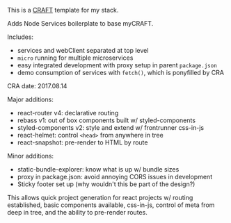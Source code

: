 This is a [CRAFT](https://github.com/stoyan/craft) template for my stack.

Adds Node Services boilerplate to base myCRAFT.

Includes:
* services and webClient separated at top level
* `micro` running for multiple microservices
* easy integrated development with proxy setup in parent `package.json`
* demo consumption of services with `fetch()`, which is ponyfilled by CRA

CRA date: 2017.08.14

Major additions:
* react-router v4: declarative routing
* rebass v1: out of box components built w/ styled-components
* styled-components v2: style and extend w/ frontrunner css-in-js
* react-helmet: control `<head>` from anywhere in tree
* react-snapshot: pre-render to HTML by route

Minor additions:
* static-bundle-explorer: know what is up w/ bundle sizes
* proxy in package.json: avoid annoying CORS issues in development
* Sticky footer set up (why wouldn't this be part of the design?)

This allows quick project generation for react projects w/ routing established, basic components available, css-in-js, control of meta from deep in tree, and the ability to pre-render routes.